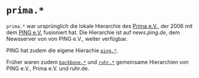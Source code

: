 # `prima.*`

`prima.*` war ursprünglich die lokale Hierarchie des [Prima e.V.](https://prima.de/), der 2006 mit dem [PING e.V.](https://ping.de/) fusioniert hat. Die Hierarchie ist auf *news.ping.de*, dem Newsserver von von PING e.V., weiter verfügbar.

PING hat zudem die eigene Hierachie [`ping.*`](/show.php?hierachy=ping).

Früher waren zudem [`backbone.*`](/show.php?hierachy=backbone) und [`ruhr.*`](/show.php?hierachy=ruhr) gemeinsame Hierarchien von PING e.V., Prima e.V. und ruhr.de.

